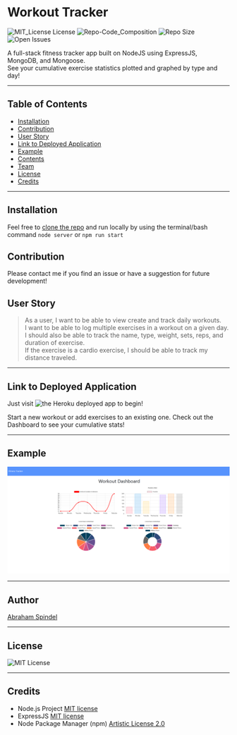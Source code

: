 # Workout Tracker
 ![MIT_License License](https://img.shields.io/badge/License-MIT_License-brightgreen)
 ![Repo-Code_Composition](https://img.shields.io/github/languages/top/abraspin/workout-tracker ) 
 ![Repo Size](https://img.shields.io/github/repo-size/abraspin/workout-tracker)
 ![Open Issues](https://img.shields.io/github/issues/abraspin/workout-tracker)
  

A full-stack fitness tracker app built on NodeJS using ExpressJS, MongoDB, and Mongoose.  
See your cumulative exercise statistics plotted and graphed by type and day!   


---


## Table of Contents

* [Installation](#Installation)  
* [Contribution](#Contribution)  
* [User Story](#User-Story)  
* [Link to Deployed Application](#Link-to-Deployed-Application)  
* [Example](#Example)  
* [Contents](#Contents)  
* [Team](#Author)  
* [License](#License)  
* [Credits](#Credits)  
  
 ---
 
 
## Installation

Feel free to [clone the repo](https://github.com/abraspin/workout-tracker) and run locally by using the terminal/bash command `node server` or `npm run start`

## Contribution

Please contact me if you find an issue or have a suggestion for future development!
 
## User Story

>As a user, I want to be able to view create and track daily workouts.  
>I want to be able to log multiple exercises in a workout on a given day.  
>I should also be able to track the name, type, weight, sets, reps, and duration of exercise.   
>If the exercise is a cardio exercise, I should be able to track my distance traveled.  



---

## Link to Deployed Application




Just visit ![the Heroku deployed app](https://guarded-sea-63704.herokuapp.com/) to begin!  

Start a new workout or add exercises to an existing one. Check out the Dashboard to see your cumulative stats!


---

## Example

![Screenshot of deployed app](./app-screenshot.png)


---

## Author
[Abraham Spindel](https://github.com/abraspin)

---

## License
![MIT License](https://github.com/abraspin/workout-tracker/blob/main/LICENSE)

---

## Credits
* Node.js Project [MIT license](https://raw.githubusercontent.com/nodejs/node/master/LICENSE)   
* ExpressJS [MIT license](https://github.com/expressjs/express/blob/HEAD/LICENSE)   
* Node Package Manager (npm) [Artistic License 2.0](https://www.npmjs.com/policies/npm-license)  

